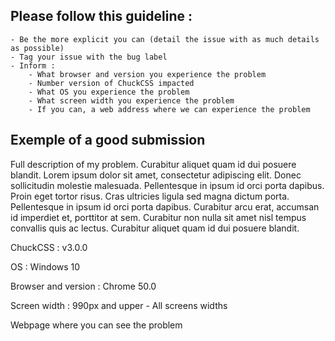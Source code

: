 ## Please follow this guideline :

    - Be the more explicit you can (detail the issue with as much details as possible)
    - Tag your issue with the bug label
    - Inform :
        - What browser and version you experience the problem
        - Number version of ChuckCSS impacted
        - What OS you experience the problem
        - What screen width you experience the problem
        - If you can, a web address where we can experience the problem



## Exemple of a good submission
Full description of my problem. Curabitur aliquet quam id dui posuere blandit. Lorem ipsum dolor sit amet, consectetur adipiscing elit. Donec sollicitudin molestie malesuada. Pellentesque in ipsum id orci porta dapibus. Proin eget tortor risus. Cras ultricies ligula sed magna dictum porta. Pellentesque in ipsum id orci porta dapibus. Curabitur arcu erat, accumsan id imperdiet et, porttitor at sem. Curabitur non nulla sit amet nisl tempus convallis quis ac lectus. Curabitur aliquet quam id dui posuere blandit.

ChuckCSS : v3.0.0

OS : Windows 10

Browser and version : Chrome 50.0

Screen width : 990px and upper - All screens widths

Webpage where you can see the problem